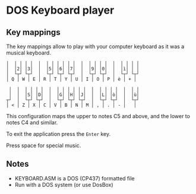 # DOS Keyboard player

## Key mappings

The key mappings allow to play with your computer keyboard as it was a musical keyboard.

```
│  │ │ │ │  │  │ │ │ │ │ │  │  │ │ │ │  │  │ │ │ │
│  │2│ │3│  │  │5│ │6│ │7│  │  │9│ │0│  │  │ì│ │ │
│  └┬┘ └┬┘  │  └┬┘ └┬┘ └┬┘  │  └┬┘ └┬┘  │  └┬┘ └┬┘
│ Q │ W │ E │ R │ T │ Y │ U │ I │ O │ P │ è │ + │

 │  │  │ │ │ │  │  │ │ │ │ │ │  │  │ │ │ │  │  │ │
 │  │  │S│ │D│  │  │G│ │H│ │J│  │  │L│ │ò│  │  │ù│
┬┘  │  └┬┘ └┬┘  │  └┬┘ └┬┘ └┬┘  │  └┬┘ └┬┘  │  └┬┘
│ < │ Z │ X │ C │ V │ B │ N │ M │ , │ . │ - │   │
```

This configuration maps the upper to notes C5 and above, and the lower to notes C4 and similar.

To exit the application press the `Enter` key.

Press space for special music.

## Notes

* KEYBOARD.ASM is a DOS (CP437) formatted file
* Run with a DOS system (or use DosBox)
